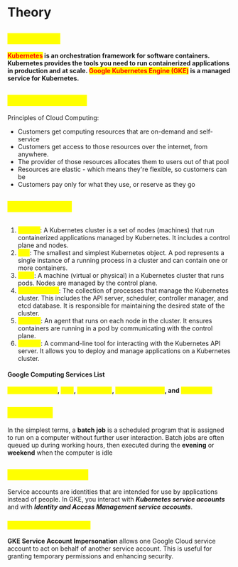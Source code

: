 # Theory

## <mark style="color:yellow;">Kubernetes</mark>

<mark style="color:red;">**Kubernetes**</mark>**&#x20;is an orchestration framework for software containers. Kubernetes provides the tools you need to run containerized applications in production and at scale.&#x20;**<mark style="color:red;">**Google Kubernetes Engine (GKE)**</mark>**&#x20;is a managed service for Kubernetes.**

## <mark style="color:yellow;">Cloud Computing</mark>

Principles of Cloud Computing:

* Customers get computing resources that are on-demand and self-service
* Customers get access to those resources over the internet, from anywhere.
* The provider of those resources allocates them to users out of that pool
* Resources are elastic - which means they're flexible, so customers can be
* Customers pay only for what they use, or reserve as they go

## <mark style="color:yellow;">GKE Structure</mark>

<figure><img src="../../.gitbook/assets/gke-architecture.png" alt=""><figcaption></figcaption></figure>

1. <mark style="color:yellow;">**Cluster**</mark>: A Kubernetes cluster is a set of nodes (machines) that run containerized applications managed by Kubernetes. It includes a control plane and nodes.
2. <mark style="color:yellow;">**Pod**</mark>: The smallest and simplest Kubernetes object. A pod represents a single instance of a running process in a cluster and can contain one or more containers.
3. <mark style="color:yellow;">**Node**</mark>: A machine (virtual or physical) in a Kubernetes cluster that runs pods. Nodes are managed by the control plane.
4. <mark style="color:yellow;">**Control Plane**</mark>: The collection of processes that manage the Kubernetes cluster. This includes the API server, scheduler, controller manager, and etcd database. It is responsible for maintaining the desired state of the cluster.
5. <mark style="color:yellow;">**kubelet**</mark>: An agent that runs on each node in the cluster. It ensures containers are running in a pod by communicating with the control plane.
6. <mark style="color:yellow;">**kubectl**</mark>: A command-line tool for interacting with the Kubernetes API server. It allows you to deploy and manage applications on a Kubernetes cluster.

#### Google Computing Services List

<mark style="color:yellow;">**Compute Engine**</mark>**,&#x20;**<mark style="color:yellow;">**GKE**</mark>**,&#x20;**<mark style="color:yellow;">**App Engine**</mark>**,&#x20;**<mark style="color:yellow;">**Cloud Functions**</mark>**, and&#x20;**<mark style="color:yellow;">**Cloud Run**</mark>

## <mark style="color:yellow;">Batch Job</mark>

In the simplest terms, a **batch job** is a scheduled program that is assigned to run on a computer without further user interaction. Batch jobs are often queued up during working hours, then executed during the **evening** or **weekend** when the computer is idle

## <mark style="color:yellow;">Service Accounts</mark>

Service accounts are identities that are intended for use by applications instead of people. In GKE, you interact with _**Kubernetes service accounts**_ and with _**Identity and Access Management service accounts**_.

### <mark style="color:yellow;">Account Impersonation</mark>

**GKE Service Account Impersonation** allows one Google Cloud service account to act on behalf of another service account. This is useful for granting temporary permissions and enhancing security.
